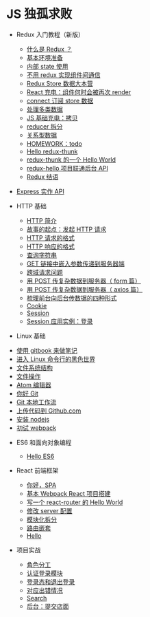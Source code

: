 # JS 独孤求败

* Redux 入门教程（新版）
  - [什么是 Redux ？](./redux/1-hello.md)
  - [基本环境准备](./redux/2-setup.md)
  - [内部 state 使用](./redux/3-state.md)
  - [不用 redux 实现组件间通信](./redux/4-change-parent.md)
  - [Redux Store 数据大本营](./redux/5-store.md)
  - [React 充电：组件何时会被再次 render](./redux/6-rerender.md)
  - [connect 订阅 store 数据](./redux/7-connect.md)
  - [处理多类数据](./redux/8-reducer-composition.md)
  - [JS 基础充电：拷贝](./redux/9-js-copy.md)
  - [reducer 拆分](./redux/10-combine-reducers.md)
  - [关系型数据](./redux/11-relation.md)
  - [HOMEWORK：todo](./redux/12-todo.md)
  - [Hello redux-thunk](./redux/13-thunk.md)
  - [redux-thunk 的一个 Hello World](./redux/14-hello-world.md)
  - [redux-hello 项目联通后台 API](./redux/15-use-api.md)
  - [Redux 结语](./redux/16-redux-end.md)


* [Express 实作 API](./express/index.md)



* HTTP 基础
  - [HTTP 简介](./http/1-http-intro.md)
  - [故事的起点：发起 HTTP 请求](./http/2-making-request.md)
  - [HTTP 请求的格式](./http/3-request.md)
  - [HTTP 响应的格式](./http/4-response.md)
  - [查询字符串](./http/5-query-string.md)
  - [GET 链接中嵌入参数传递到服务器端](./http/6-get-data.md)
  - [跨域请求问题](./http/7-cors.md)
  - [用 POST 传复杂数据到服务器（ form 篇）](./http/8-form.md)
  - [用 POST 传复杂数据到服务器（ axios 篇）](./http/9-axios.md)
  - [梳理前台向后台传数据的四种形式](./http/10-four-ways.md)
  - [Cookie](./http/11-cookie.md)
  - [Session](./http/12-session.md)
  - [Session 应用实例：登录](./http/13-session-example.md)

*  Linux 基础
  - [使用 gitbook 来做笔记](./linux/.md)
  - [进入 Linux 命令行的黑色世界](./linux/2-hello-linux.md)
  - [文件系统结构](./linux/3-file-sys.md)
  - [文件操作](./linux/4-file-man.md)
  - [Atom 编辑器](./linux/5-atom.md)
  - [你好 Git](./linux/6-hello-git.md)
  - [Git 本地工作流](./linux/7-local-git.md)
  - [上传代码到 Github.com](./linux/8-push.md)
  - [安装 nodejs](./linux/9-install-node.md)
  - [初试 webpack](./linux/10-webpack.md)

* ES6 和面向对象编程
  - [Hello ES6](./es6/es6-intro.md)

* React 前端框架

  - [你好，SPA](./react/1-router-spa.md)
  - [基本 Webpack React 项目搭建](./react/2-router-react.md)
  - [写一个 react-router 的 Hello World](./react/3-router-hello.md)
  - [修改 server 配置](./react/4-router-server.md)
  - [模块化拆分](./react/5-router-refactor.md)
  - [路由嵌套](./react/6-router-nest.md)
  - [Hello](./react/hello.md)


* 项目实战
  - [角色分工](./project/1-role.md)
  - [认证登录模块](./project/2-login.md)
  - [登录态和退出登录](./project/3-logout.md)
  - [对应出错情况](./project/4-error.md)
  - [Search](./project/5-search.md)
  - [后台：提交店面](./project/6-admin.md)

